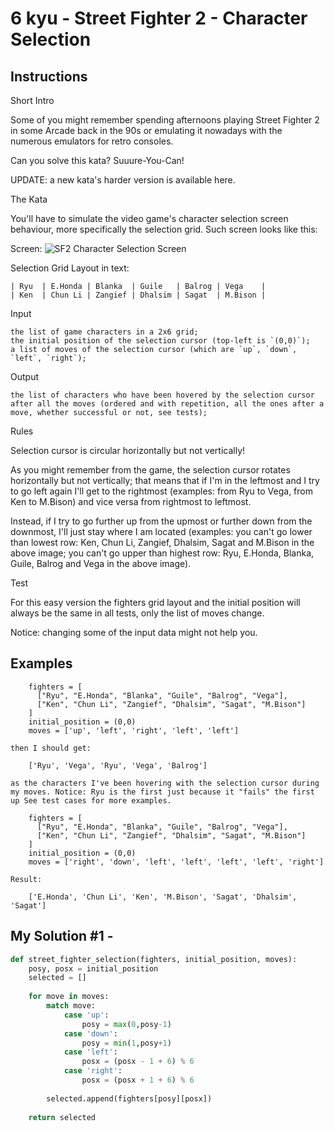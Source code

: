 # 6 kyu - Street Fighter 2 - Character Selection
## Instructions
Short Intro

Some of you might remember spending afternoons playing Street Fighter 2 in some Arcade back in the 90s or emulating it nowadays with the numerous emulators for retro consoles.

Can you solve this kata? Suuure-You-Can!

UPDATE: a new kata's harder version is available here.

The Kata

You'll have to simulate the video game's character selection screen behaviour, more specifically the selection grid. Such screen looks like this:

Screen:
![SF2 Character Selection Screen](https://images.duckduckgo.com/iu/?u=http%3A%2F%2Fwww.fightersgeneration.com%2Fnp5%2Fgm%2Fsf2ce-s2.jpg&f=1)

Selection Grid Layout in text:
```
| Ryu  | E.Honda | Blanka  | Guile   | Balrog | Vega    |
| Ken  | Chun Li | Zangief | Dhalsim | Sagat  | M.Bison |
```
Input

    the list of game characters in a 2x6 grid;
    the initial position of the selection cursor (top-left is `(0,0)`);
    a list of moves of the selection cursor (which are `up`, `down`, `left`, `right`);

Output

    the list of characters who have been hovered by the selection cursor after all the moves (ordered and with repetition, all the ones after a move, whether successful or not, see tests);

Rules

Selection cursor is circular horizontally but not vertically!

As you might remember from the game, the selection cursor rotates horizontally but not vertically; that means that if I'm in the leftmost and I try to go left again I'll get to the rightmost (examples: from Ryu to Vega, from Ken to M.Bison) and vice versa from rightmost to leftmost.

Instead, if I try to go further up from the upmost or further down from the downmost, I'll just stay where I am located (examples: you can't go lower than lowest row: Ken, Chun Li, Zangief, Dhalsim, Sagat and M.Bison in the above image; you can't go upper than highest row: Ryu, E.Honda, Blanka, Guile, Balrog and Vega in the above image).

Test

For this easy version the fighters grid layout and the initial position will always be the same in all tests, only the list of moves change.

Notice: changing some of the input data might not help you.

## Examples
```
    fighters = [
      ["Ryu", "E.Honda", "Blanka", "Guile", "Balrog", "Vega"],
      ["Ken", "Chun Li", "Zangief", "Dhalsim", "Sagat", "M.Bison"]
    ]
    initial_position = (0,0)
    moves = ['up', 'left', 'right', 'left', 'left']
```
    then I should get:
```
    ['Ryu', 'Vega', 'Ryu', 'Vega', 'Balrog']
```
    as the characters I've been hovering with the selection cursor during my moves. Notice: Ryu is the first just because it "fails" the first up See test cases for more examples.
```
    fighters = [
      ["Ryu", "E.Honda", "Blanka", "Guile", "Balrog", "Vega"],
      ["Ken", "Chun Li", "Zangief", "Dhalsim", "Sagat", "M.Bison"]
    ]
    initial_position = (0,0)
    moves = ['right', 'down', 'left', 'left', 'left', 'left', 'right']
```
    Result:
```
    ['E.Honda', 'Chun Li', 'Ken', 'M.Bison', 'Sagat', 'Dhalsim', 'Sagat']
```

## My Solution #1 - 
```python
def street_fighter_selection(fighters, initial_position, moves):
    posy, posx = initial_position
    selected = []
    
    for move in moves:
        match move:
            case 'up':
                posy = max(0,posy-1)
            case 'down':
                posy = min(1,posy+1)
            case 'left':
                posx = (posx - 1 + 6) % 6
            case 'right':
                posx = (posx + 1 + 6) % 6
                
        selected.append(fighters[posy][posx])
        
    return selected
```